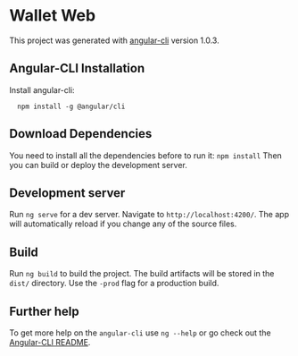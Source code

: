 # Wallet Web

This project was generated with [angular-cli](https://github.com/angular/angular-cli) version 1.0.3.

## Angular-CLI Installation

Install angular-cli:
```shell
  npm install -g @angular/cli
```

## Download Dependencies
You need to install all the dependencies before to run it:
`npm install`
Then you can build or deploy the development server. 

## Development server

Run `ng serve` for a dev server. Navigate to `http://localhost:4200/`. The app will automatically reload if you change any of the source files.

## Build

Run `ng build` to build the project. The build artifacts will be stored in the `dist/` directory. Use the `-prod` flag for a production build.


## Further help

To get more help on the `angular-cli` use `ng --help` or go check out the [Angular-CLI README](https://github.com/angular/angular-cli/blob/master/README.md).
